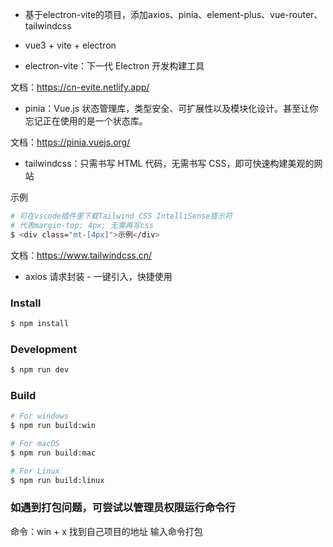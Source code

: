 <!--
 * @Author: xiaoshijie 2457033735@qq.com
 * @Date: 2024-05-06 15:44:51
 * @LastEditors: xiaoshijie 2457033735@qq.com
 * @LastEditTime: 2024-05-28 11:46:07
 * @FilePath: \electron-vite\README.md
 * @Description: 这是默认设置,请设置`customMade`, 打开koroFileHeader查看配置 进行设置: https://github.com/OBKoro1/koro1FileHeader/wiki/%E9%85%8D%E7%BD%AE
-->

- 基于electron-vite的项目，添加axios、pinia、element-plus、vue-router、tailwindcss

- vue3 + vite + electron

- electron-vite：下一代 Electron 开发构建工具

文档：https://cn-evite.netlify.app/

- pinia：Vue.js 状态管理库，类型安全、可扩展性以及模块化设计。甚至让你忘记正在使用的是一个状态库。

文档：https://pinia.vuejs.org/

- tailwindcss：只需书写 HTML 代码，无需书写 CSS，即可快速构建美观的网站

示例

```bash
# 可在vscode插件里下载Tailwind CSS IntelliSense提示符
# 代表margin-top: 4px; 无需再写css
$ <div class="mt-[4px]">示例</div>
```

文档：https://www.tailwindcss.cn/

- axios 请求封装 - 一键引入，快捷使用

### Install

```bash
$ npm install
```

### Development

```bash
$ npm run dev
```

### Build

```bash
# For windows
$ npm run build:win

# For macOS
$ npm run build:mac

# For Linux
$ npm run build:linux
```

### 如遇到打包问题，可尝试以管理员权限运行命令行

命令：win + x 找到自己项目的地址 输入命令打包
